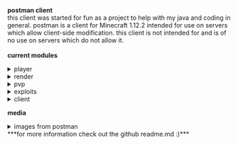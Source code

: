 **postman client** <br />
   this client was started for fun as a project to help with my java and coding in general.
postman is a client for Minecraft 1.12.2 intended for use on servers which allow client-side modification. this client is not intended for and is of no use on servers which do not allow it. <br />
<br />
**current modules** <br />
<details>
    <summary>player</summary>
    <p><ul>
        <li>autoArmor<p><i>automatically equips the best armor in ur inventory</i></p></li>
        <li>autoDisconnect<p><i>automatically disconnects when u reach a set health</i></p></li>
        <li>autoTotem<p><i>autmatically equips a totem in ur offhand from ur inventory</i></p></li>
        <li>blink<p><i>temporarily creates a second player to throw off opponents</i></p></li>
        <li>chatSuffix (lil bit broken rn tho)<p><i>adds "postman" to the end of all ur chats</i></p></li>
        <li>chestStealer<p><i>autmatically steals from a storage container when opened</i></p></li>
        <li>inventorySlots<p><i>allows u to use your crafting slots as extra inventory space</i></p></li>
        <li>noFall<p><i>negates fall damage</i></p></li>
        <li>noPush <p><i>stop u from being pushed by entities</i></p></li>
        <li>playerClone <p><i>creates a fake clone of ur player</i></p></li>
        <li>velocity<p><i>negates all velocity taken from things like hits and explosions</i></p></li>
    </ul></p>
</details>
<details>
    <summary>render</summary>
    <p><ul>
        <li>cameraClip<p><i>stops ur camera from being effected by the enviorment in third person view</i></p></li>
        <li>esp's<p><i>makes entities and storages visible (lots of customization)</i></p></li>
        <li>freecam<p><i>allows u to leave ur body and explore the enviorment with a free camera</i></p></li>
        <li>fullBright<p><i>fully brightens everything</i></p></li>
        <li>holeEsp<p><i>draws esp in bedrock and obsidian holes for better cpvp</i></p></li>
        <li>lowOffHand<p><i>allows u to chose the visual height of ur offhand</i></p></li>
        <li>noHurtCam<p><i>disables the hurt effect from rendering</i></p></li>
        <li>noRain<p><i>stops rendering rain</i></p></li>
        <li>peek<p><i>allows u to see whats in a shulker by hovering ur mouse over it</i></p></li>
        <li>tracers<p><i>draws a line to certain entities</i></p></li>
        <li>viewModel<p><i>allows u to change how items render in ur hand</i></p></li>
    </ul></p>
</details>
<details>
    <summary>pvp</summary>
    <p><ul>
        <li>aura<p><i>automatically hits certain entities</i></p></li>
        <li>autoClicker's<p><i>clicks really fast wen held</i></p></li>
        <li>criticals<p><i>always land critical hits without having to jump</i></p></li>
        <li>fastUse<p><i>allows u to use things faster like shoot bows and throw xp bottles</i></p></li>
        <li>holeTp<p><i>automatically sucks u into a bedrock or obsidian hole</i></p></li>
        <li>surround<p><i>autmatically surrounds u in obsidian</i></p></li>
    </ul></p>
</details>
<details>
    <summary>exploits</summary>
    <p><ul>
        <li>nothing<p><i>nothing lol</i></p></li>
    </ul></p>
</details>
<details>
    <summary>client</summary>
    <p><ul>
        <li>watermark<p><i>shows the client name and version</i></p></li>
        <li>totems's<p><i>shows you how many totems you currently have on your player</i></p></li>
        <li>ping<p><i>shows your current ping</i></p></li>
        <li>frames<p><i>shows the current frame rate of your game</i></p></li>
        <li>autoCrystalInfo<p><i>tells you if your auto crystal is off or on</i></p></li>
        <li>surroundInfo<p><i>tells you if your surround is off or on</i></p></li>
	<li>arraylist<p><i>shows you all current enabled modules</i></p></li>
	<li>inventoryViewer<p><i>gives you a hud of your inventory</i></p></li>
	<li>coords<p><i>shows you your current coordinates in game</i></p></li>
	<li>armorHud<p><i>gives you a display of your armor along with the durability of each armor piece</i></p></li>
	<li>discordRp<p><i>shows you are playing postman on discord</i></p></li>
	<li>clickGuiModule<p><i>gives you multiple setting to customize the clickGui to your liking</i></p></li>
	<li>hudEditor<p><i>allows you to edit the hud of the client</i></p></li>
	<li>tabGui<p><i>allows you to navigate the client through your arrow keys</i></p></li>'
	<li>mainMenuInfo<p><i>shows postman info on the main menu of Minecraft</i></p></li>
    </ul></p>
</details>

**media**
<details> 
	<summary>images from postman</summary>

<p>click gui</p>

<img src="https://user-images.githubusercontent.com/69589624/104859565-5cf8b600-58f4-11eb-8dce-1b6a05287e70.png" width="500" alt="click gui"/>
</details> 
***for more information check out the github readme.md :)***

